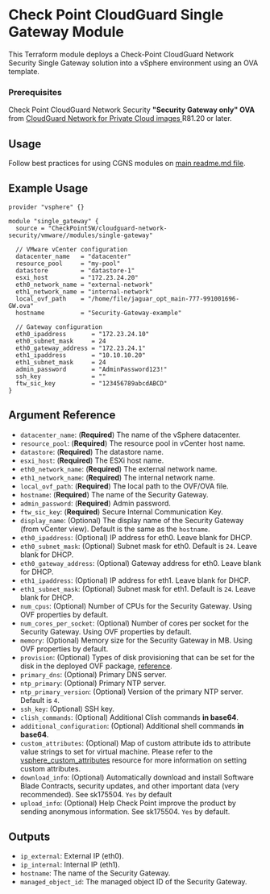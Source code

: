 # Check Point CloudGuard Single Gateway Module

This Terraform module deploys a Check-Point CloudGuard Network Security Single Gateway solution into a vSphere
environment using an OVA template.

### Prerequisites

Check Point CloudGuard Network Security **"Security Gateway only" OVA**
from [CloudGuard Network for Private Cloud images
](https://support.checkpoint.com/results/sk/sk158292) R81.20 or later.

## Usage

Follow best practices for using CGNS modules
on [main readme.md file](https://registry.terraform.io/modules/CheckPointSW/cloudguard-network-security/vmware/latest).

## Example Usage

```hcl
provider "vsphere" {}

module "single_gateway" {
  source = "CheckPointSW/cloudguard-network-security/vmware//modules/single-gateway"

  // VMware vCenter configuration
  datacenter_name   = "datacenter"
  resource_pool     = "my-pool"
  datastore         = "datastore-1"
  esxi_host         = "172.23.24.20"
  eth0_network_name = "external-network"
  eth1_network_name = "internal-network"
  local_ovf_path    = "/home/file/jaguar_opt_main-777-991001696-GW.ova"
  hostname          = "Security-Gateway-example"

  // Gateway configuration
  eth0_ipaddress       = "172.23.24.10"
  eth0_subnet_mask     = 24
  eth0_gateway_address = "172.23.24.1"
  eth1_ipaddress       = "10.10.10.20"
  eth1_subnet_mask     = 24
  admin_password       = "AdminPassword123!"
  ssh_key              = ""
  ftw_sic_key          = "123456789abcdABCD"
}
```

## Argument Reference

- `datacenter_name`: (**Required**) The name of the vSphere datacenter.
- `resource_pool`: (**Required**) The resource pool in vCenter host name.
- `datastore`: (**Required**) The datastore name.
- `esxi_host`: (**Required**) The ESXi host name.
- `eth0_network_name`: (**Required**) The external network name.
- `eth1_network_name`: (**Required**) The internal network name.
- `local_ovf_path`: (**Required**) The local path to the OVF/OVA file.
- `hostname`: (**Required**) The name of the Security Gateway.
- `admin_password`: (**Required**) Admin password.
- `ftw_sic_key`: (**Required**) Secure Internal Communication Key.
- `display_name`: (Optional) The display name of the Security Gateway (from vCenter view). Default is the same as the `hostname`.
- `eth0_ipaddress`: (Optional) IP address for eth0. Leave blank for DHCP.
- `eth0_subnet_mask`: (Optional) Subnet mask for eth0. Default is `24`. Leave blank for DHCP.
- `eth0_gateway_address`: (Optional) Gateway address for eth0. Leave blank for DHCP.
- `eth1_ipaddress`: (Optional) IP address for eth1. Leave blank for DHCP.
- `eth1_subnet_mask`: (Optional) Subnet mask for eth1. Default is `24`. Leave blank for DHCP.
- `num_cpus`: (Optional) Number of CPUs for the Security Gateway. Using OVF properties by default.
- `num_cores_per_socket`: (Optional) Number of cores per socket for the Security Gateway. Using OVF properties by
  default.
- `memory`: (Optional) Memory size for the Security Gateway in MB. Using OVF properties by default.
- `provision`: (Optional) Types of disk provisioning that can be set for the disk in the deployed OVF package, [reference](https://developer.broadcom.com/xapis/vsan-management-api/8.0U3/vim.OvfManager.CreateImportSpecParams.DiskProvisioningType.html).
- `primary_dns`: (Optional) Primary DNS server.
- `ntp_primary`: (Optional) Primary NTP server.
- `ntp_primary_version`: (Optional) Version of the primary NTP server. Default is `4`.
- `ssh_key`: (Optional) SSH key.
- `clish_commands`: (Optional) Additional Clish commands **in base64**.
- `additional_configuration`: (Optional) Additional shell commands **in base64**.
- `custom_attributes`: (Optional) Map of custom attribute ids to attribute value strings to set for virtual machine.
  Please refer to
  the [vsphere_custom_attributes](https://registry.terraform.io/providers/hashicorp/vsphere/latest/docs/resources/custom_attribute#using-custom-attributes-in-a-supported-resource)
  resource for more information on setting custom attributes.
- `download_info`: (Optional) Automatically download and install Software Blade Contracts, security updates, and other
  important data (very recommended). See sk175504. `Yes` by default
- `upload_info`: (Optional) Help Check Point improve the product by sending anonymous information. See sk175504. `Yes`
  by default.

## Outputs

- `ip_external`: External IP (eth0).
- `ip_internal`: Internal IP (eth1).
- `hostname`: The name of the Security Gateway.
- `managed_object_id`: The managed object ID of the Security Gateway.

